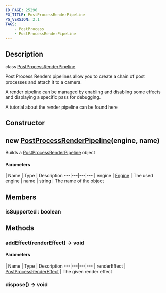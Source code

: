 ```yaml
---
ID_PAGE: 25296
PG_TITLE: PostProcessRenderPipeline
PG_VERSION: 2.1
TAGS:
    - PostProcess
    - PostProcessRenderPipeline
---
```

## Description

class [PostProcessRenderPipeline](/classes/2.4/PostProcessRenderPipeline)

Post Process Renders pipelines allow you to create a chain of post processes and attach it to a camera.

A render pipeline can be managed by enabling and disabling some effects and displaying a specific pass for debugging.

A tutorial about the render pipeline can be found here

## Constructor

## new [PostProcessRenderPipeline](/classes/2.4/PostProcessRenderPipeline)(engine, name)

Builds a [PostProcessRenderPipeline](/classes/2.4/PostProcessRenderPipeline) object

#### Parameters
 | Name | Type | Description
---|---|---|---
 | engine | [Engine](/classes/2.4/Engine) |    The used engine
 | name | string |    The name of the object
## Members

### isSupported : boolean



## Methods

### addEffect(renderEffect) &rarr; void



#### Parameters
 | Name | Type | Description
---|---|---|---
 | renderEffect | [PostProcessRenderEffect](/classes/2.4/PostProcessRenderEffect) |    The given render effect

### dispose() &rarr; void



